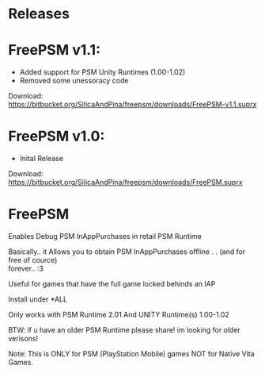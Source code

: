 # Releases

# FreePSM v1.1:
+ Added support for PSM Unity Runtimes (1.00-1.02)    
+ Removed some unessoracy code   
      
Download: https://bitbucket.org/SilicaAndPina/freepsm/downloads/FreePSM-v1.1.suprx

# FreePSM v1.0: 
+ Inital Release     
     
Download: https://bitbucket.org/SilicaAndPina/freepsm/downloads/FreePSM.suprx

# FreePSM   
   
Enables Debug PSM InAppPurchases in retail PSM Runtime    
    
Basically.. it Allows you to obtain PSM InAppPurchases offline . . (and for free of cource)    
forever.. :3     
      
Useful for games that have the full game locked behinds an IAP      
    
Install under \*ALL    
    
Only works with PSM Runtime 2.01 And UNITY Runtime(s) 1.00-1.02    
    
BTW: if u have an older PSM Runtime please share! im looking for older verisons!     
    
Note: This is ONLY for PSM (PlayStation Mobile) games NOT for Native Vita Games.    